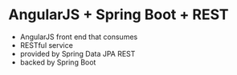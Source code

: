 AngularJS + Spring Boot + REST
==============================

- AngularJS front end that consumes 
- RESTful service
- provided by Spring Data JPA REST
- backed by Spring Boot
